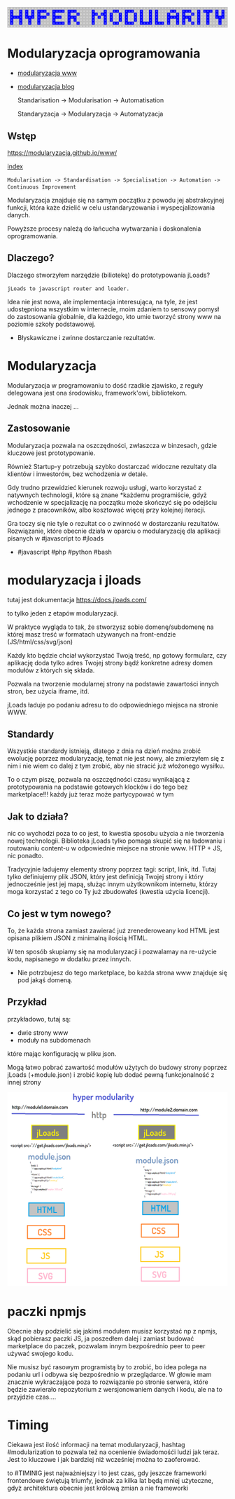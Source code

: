 ![hypermodularity](hyper-modularity-horizon.png)

# Modularyzacja oprogramowania

+ [modularyzacja www](https://www.modularyzacja.pl/)

+ [modularyzacja blog](https://blog.modularyzacja.pl/)

    Standarisation -> Modularisation -> Automatisation
  
    Standaryzacja -> Modularyzacja -> Automatyzacja


## Wstęp
https://modularyzacja.github.io/www/

[index](https://modularyzacja.github.io/www/index.html)

    Modularisation -> Standardisation -> Specialisation -> Automation -> Continuous Improvement

Modularyzacja znajduje się na samym początku z powodu jej abstrakcyjnej funkcji, która każe dzielić w celu ustandaryzowania i wyspecjalizowania danych.

Powyższe procesy należą do łańcucha wytwarzania i doskonalenia oprogramowania.


## Dlaczego?

Dlaczego stworzyłem narzędzie (biliotekę) do prototypowania jLoads?

    jLoads to javascript router and loader.

Idea nie jest nowa, ale implementacja interesująca, na tyle, że jest udostępniona wszystkim w internecie, moim zdaniem to sensowy pomysł do zastosowania globalnie, dla każdego, kto umie tworzyć strony www na poziomie szkoły podstawowej.

+ Błyskawiczne i zwinne dostarczanie rezultatów.

# Modularyzacja

Modularyzacja w programowaniu to dość rzadkie zjawisko, z reguły delegowana jest ona środowisku, framework'owi, bibliotekom.

Jednak można inaczej ...

## Zastosowanie

Modularyzacja pozwala na oszczędności, zwłaszcza w binzesach, gdzie kluczowe jest prototypowanie.

Również Startup-y potrzebują szybko dostarczać widoczne rezultaty dla klientów i inwestorów, bez wchodzenia w detale.

Gdy trudno przewidzieć kierunek rozwoju usługi, warto korzystać z natywnych technologii, które są
znane *każdemu programiście, gdyż wchodzenie w specjalizację na początku może skończyć się po odejściu jednego z pracowników, albo kosztować więcej przy kolejnej iteracji.

Gra toczy się nie tyle o rezultat co o zwinność w dostarczaniu rezultatów.
Rozwiązanie, które obecnie działa w oparciu o modularyzację dla aplikacji pisanych w #javascript to #jloads

* #javascript #php #python #bash


# modularyzacja i jloads

tutaj jest dokumentacja https://docs.jloads.com/

to tylko jeden z etapów modularyzacji. 

W praktyce wygląda to tak, że stworzysz sobie domenę/subdomenę na której masz treść w formatach używanych na front-endzie (JS/html/css/svg/json)

Każdy kto będzie chciał wykorzystać Twoją treść, np gotowy formularz, czy aplikację doda tylko adres Twojej strony bądź konkretne adresy domen modułów z których się składa.

Pozwala na tworzenie modularnej strony na podstawie zawartości innych stron, bez użycia iframe, itd.

jLoads ładuje po podaniu adresu to do odpowiedniego miejsca na stronie WWW.

## Standardy

Wszystkie standardy istnieją, dlatego z dnia na dzień można zrobić ewolucję poprzez modularyzację, temat nie jest nowy, ale zmierzyłem się z nim i nie wiem co dalej z tym zrobić, aby nie stracić już włożonego wysiłku.

To o czym piszę, pozwala na oszczędności czasu wynikającą z prototypowania na podstawie gotowych klocków i do tego bez marketplace!!! każdy już teraz może partycypować w tym


## Jak to działa?

nic co wychodzi poza to co jest, to kwestia sposobu użycia a nie tworzenia nowej technologii. Biblioteka jLoads tylko pomaga skupić się na ładowaniu i routowaniu content-u w odpowiednie miejsce na stronie www. HTTP + JS, nic ponadto.

Tradycyjnie ładujemy elementy strony poprzez tagi: script, link, itd. Tutaj tylko definiujemy plik JSON, który jest definicją Twojej strony i który jednocześnie jest jej mapą, służąc innym użytkownikom internetu, którzy moga korzystać z tego co Ty już zbudowałeś (kwestia użycia licencji).

## Co jest w tym nowego?

To, że każda strona zamiast zawierać już zrenederoweany kod HTML jest opisana plikiem JSON z minimalną ilością HTML.

W ten sposób skupiamy się na modularyzacji i pozwalamay na re-użycie kodu, napisanego w dodatku przez innych.

+ Nie potrzbujesz do tego marketplace, bo każda strona www znajduje się pod jakąś domeną. 

## Przykład
przykładowo, tutaj są:
+ dwie strony www
+ moduły na subdomenach
 
które mając konfigurację w pliku json.

Mogą łatwo pobrać zawartość modułów użytych do budowy strony poprzez jLoads (+module.json) i zrobić kopię lub dodać pewną funkcjonalność z innej strony

![hypermodularity-example.png](hypermodularity-example.png)

# paczki npmjs

Obecnie aby podzielić się jakimś modułem musisz korzystać np z npmjs, skąd pobierasz paczki JS, ja poszedłem dalej i zamiast budować marketplace do paczek, pozwalam innym bezpośrednio peer to peer używać swojego kodu.

Nie musisz być rasowym programistą by to zrobić, bo idea polega na podaniu url i odbywa się bezpośrednio w przeglądarce.
W głowie mam znacznie wykraczające poza to rozwiązanie po stronie serwera, które będzie zawierało repozytorium z wersjonowaniem danych i kodu, ale na to przyjdzie czas....

# Timing

Ciekawa jest ilość informacji na temat modularyzacji, 
hashtag #modularization to pozwala też na ocenienie świadomośći ludzi jak teraz.
Jest to kluczowe i jak bardziej niż wcześniej można to zaoferować. 

to #TIMINIG jest najważniejszy i to jest czas, gdy jeszcze frameworki frontendowe świętują triumfy,
jednak za kilka lat będą mniej użyteczne, gdyż architektura obecnie jest królową zmian a nie frameworki

